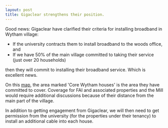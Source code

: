 ```yaml
---
layout: post
title: Gigaclear strengthens their position.
---
```


Good news: Gigaclear have clarified their criteria for installing broadband in Wytham village:

* If the university contracts them to install broadband to the woods office, and
* If we have 50% of the main village committed to taking their service (just over 20 households)

then they will commit to installing their broadband service. Which is excellent news.

On this [map](https://www.google.com/maps/d/u/0/edit?mid=zGEqJUtdo16I.k9vaO01RXGBs), the area
marked 'Core Wytham houses' is the area they have committed to cover. Coverage for FAI and
associated properties and the Mill would require additional discussions because of their distance
from the main part of the village.

In addition to getting engagement from Gigaclear, we will then need to get permission from the
university (for the properties under their tenancy) to install an additional cable into each house.
